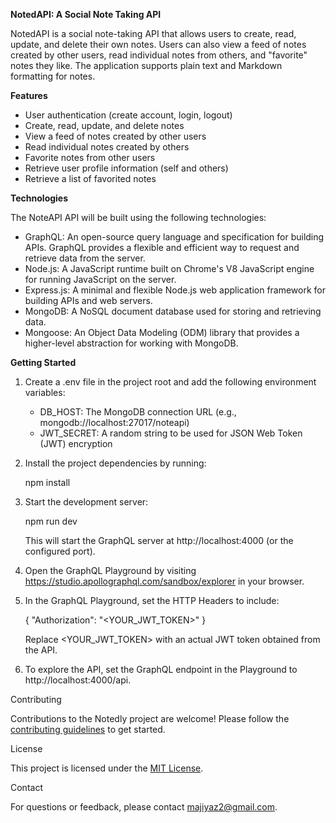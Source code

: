 **NotedAPI: A Social Note Taking API**

NotedAPI is a social note-taking API that allows users to create, read, update, and delete their own notes. Users can also view a feed of notes created by other users, read individual notes from others, and "favorite" notes they like. The application supports plain text and Markdown formatting for notes.

**Features**

- User authentication (create account, login, logout)
- Create, read, update, and delete notes
- View a feed of notes created by other users
- Read individual notes created by others
- Favorite notes from other users
- Retrieve user profile information (self and others)
- Retrieve a list of favorited notes

**Technologies**

The NoteAPI API will be built using the following technologies:

- GraphQL: An open-source query language and specification for building APIs. GraphQL provides a flexible and efficient way to request and retrieve data from the server.
- Node.js: A JavaScript runtime built on Chrome's V8 JavaScript engine for running JavaScript on the server.
- Express.js: A minimal and flexible Node.js web application framework for building APIs and web servers.
- MongoDB: A NoSQL document database used for storing and retrieving data.
- Mongoose: An Object Data Modeling (ODM) library that provides a higher-level abstraction for working with MongoDB.

**Getting Started**

1. Create a .env file in the project root and add the following environment variables:
   - DB_HOST: The MongoDB connection URL (e.g., mongodb://localhost:27017/noteapi)
   - JWT_SECRET: A random string to be used for JSON Web Token (JWT) encryption

2. Install the project dependencies by running:

   npm install

3. Start the development server:

   npm run dev

   This will start the GraphQL server at http://localhost:4000 (or the configured port).

4. Open the GraphQL Playground by visiting https://studio.apollographql.com/sandbox/explorer in your browser.

5. In the GraphQL Playground, set the HTTP Headers to include:

   {
     "Authorization": "<YOUR_JWT_TOKEN>"
   }

   Replace <YOUR_JWT_TOKEN> with an actual JWT token obtained from the API.

6. To explore the API, set the GraphQL endpoint in the Playground to http://localhost:4000/api.

Contributing

Contributions to the Notedly project are welcome! Please follow the [contributing guidelines](CONTRIBUTING.md) to get started.

License

This project is licensed under the [MIT License](LICENSE).

Contact

For questions or feedback, please contact [majiyaz2@gmail.com](mailto:majiyaz2@gmail.com).
